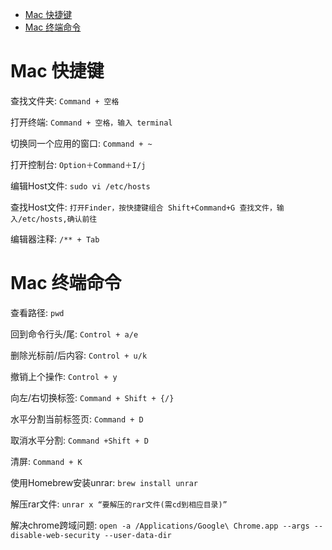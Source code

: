 - [Mac 快捷键](#mac-%e5%bf%ab%e6%8d%b7%e9%94%ae)
- [Mac 终端命令](#mac-%e7%bb%88%e7%ab%af%e5%91%bd%e4%bb%a4)

# Mac 快捷键

查找文件夹: `Command + 空格`

打开终端: `Command + 空格，输入 terminal`

切换同一个应用的窗口: `Command + ~`

打开控制台: `Option＋Command＋I/j`

编辑Host文件: `sudo vi /etc/hosts`

查找Host文件: `打开Finder，按快捷键组合 Shift+Command+G 查找文件，输入/etc/hosts,确认前往`

编辑器注释: `/** + Tab`


# Mac 终端命令

查看路径: `pwd`

回到命令行头/尾: `Control + a/e`

删除光标前/后内容: `Control + u/k`

撤销上个操作: `Control + y`

向左/右切换标签: `Command + Shift + {/}`

水平分割当前标签页: `Command + D`

取消水平分割: `Command +Shift + D`

清屏: `Command + K`

使用Homebrew安装unrar: `brew install unrar`

解压rar文件: `unrar x “要解压的rar文件(需cd到相应目录)”`

解决chrome跨域问题: `open -a /Applications/Google\ Chrome.app --args --disable-web-security --user-data-dir`

